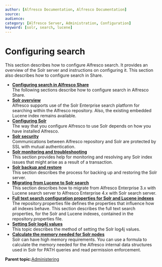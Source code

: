 ```yaml
---
author: [Alfresco Documentation, Alfresco Documentation]
source: 
audience: 
category: [Alfresco Server, Administration, Configuration]
keyword: [solr, search, lucene]
---
```


# Configuring search

This section describes how to configure Alfresco search. It provides an overview of the Solr server and instructions on configuring it. This section also describes how to configure search in Share.

-   **[Configuring search in Alfresco Share](../concepts/config_alfresco_share_search.md)**  
 The following sections describe how to configure search in Alfresco Share.
-   **[Solr overview](../concepts/solr-overview.md)**  
Alfresco supports use of the Solr Enterprise search platform for searching within the Alfresco repository. Also, the existing embedded Lucene index remains available.
-   **[Configuring Solr](../concepts/solr-webapp-config.md)**  
The way that you configure Alfresco to use Solr depends on how you have installed Alfresco.
-   **[Solr security](../concepts/solrsecurity-intro.md)**  
Communications between Alfresco repository and Solr are protected by SSL with mutual authentication.
-   **[Solr monitoring and troubleshooting](../concepts/solr-monitor-troubleshoot.md)**  
This section provides help for monitoring and resolving any Solr index issues that might arise as a result of a transaction.
-   **[Solr backup and restore](../concepts/solr-backup-recovery.md)**  
This section describes the process for backing up and restoring the Solr server.
-   **[Migrating from Lucene to Solr search](../tasks/lucene-solr-migration.md)**  
This section describes how to migrate from Alfresco Enterprise 3.x with Lucene search server to Alfresco Enterprise 4.x with Solr search server.
-   **[Full text search configuration properties for Solr and Lucene indexes](../concepts/search-fts-config.md)**  
The repository.properties file defines the properties that influence how all indexes behave. This section describes the full text search properties, for the Solr and Lucene indexes, contained in the repository.properties file.
-   **[Setting Solr log4j values](../tasks/set-solr-log4j.md)**  
This topic describes the method of setting the Solr log4j values.
-   **[Calculate the memory needed for Solr nodes](../concepts/solrnodes-memory.md)**  
Solr can have high memory requirements. You can use a formula to calculate the memory needed for the Alfresco internal data structures used in Solr for PATH queries and read permission enforcement.

**Parent topic:**[Administering](../concepts/ch-administering.md)

